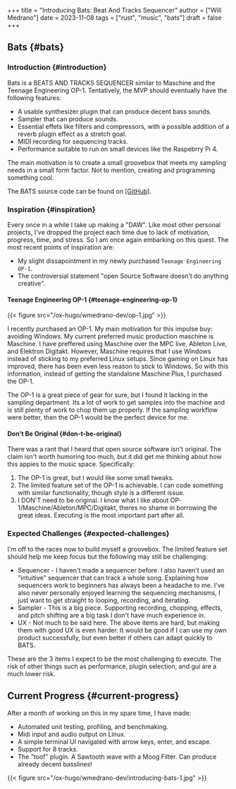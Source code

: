 +++
title = "Introducing Bats: Beat And Tracks Sequencer"
author = ["Will Medrano"]
date = 2023-11-08
tags = ["rust", "music", "bats"]
draft = false
+++

## Bats {#bats}


### Introduction {#introduction}

Bats is a BEATS AND TRACKS SEQUENCER similar to Maschine and the Teenage Engineering OP-1. Tentatively, the MVP should eventually have the following features:

-   A usable synthesizer plugin that can produce decent bass sounds.
-   Sampler that can produce sounds.
-   Essential effets like filters and compressors, with a possible addition of a reverb plugin effect as a stretch goal.
-   MIDI recording for sequencing tracks.
-   Performance suitable to run on small devices like the Raspebrry Pi 4.

The main motivation is to create a small groovebox that meets my sampling needs in a small form factor. Not to mention, creating and programming something cool.

The BATS source code can be found on [[GitHub]​](https://github.com/wmedrano/bats).


### Inspiration {#inspiration}

Every once in a while I take up making a "DAW". Like most other personal projects, I've dropped the project each time due to lack of motivation, progress, time, and stress. So I am once again embarking on this quest. The most recent points of inspiration are:

-   My slight dissapointment in my newly purchased `Teenage Engineering OP-1`.
-   The controversial statement "open Source Software doesn't do anything creative".


#### Teenage Engineering OP-1 {#teenage-engineering-op-1}

{{< figure src="/ox-hugo/wmedrano-dev/op-1.jpg" >}}

I recently purchased an OP-1. My main motivation for this impulse buy: avoiding Windows. My current preferred music production maschine is Maschine. I have preffered using Maschine over the MPC live, Ableton Live, and Elektron Digitakt. However, Maschine requires that I use Windows instead of sticking to my preferred Linux setups. Since gaming on Linux has improved, there has been even less reason to stick to Windows. So with this information, instead of getting the standalone Maschine Plus, I purchased the OP-1.

The OP-1 is a great piece of gear for sure, but I found it lacking in the sampling department. Its a lot of work to get samples into the machine and is still plenty of work to chop them up properly. If the sampling workflow were better, then the OP-1 would be the perfect device for me.


#### Don't Be Original {#don-t-be-original}

There was a rant that I heard that open source software isn't original. The claim isn't worth humoring too much, but it did get me thinking about how this appies to the music space. Specifically:

1.  The OP-1 is great, but I would like some small tweaks.
2.  The limited feature set of the OP-1 is achievable. I can code something with similar functionality, though style is a different issue.
3.  I DON'T need to be original. I know what I like about OP-1/Maschine/Ableton/MPC/Digitakt, theres no shame in borrowing the great ideas. Executing is the most important part after all.


### Expected Challenges {#expected-challenges}

I'm off to the races now to build myself a groovebox. The limited feature set should help me keep focus but the following may still be challenging:

-   Sequencer - I haven't made a sequencer before. I also haven't used an "intuitive" sequencer that can track a whole song. Explaining how sequencers work to beginners has always been a headache to me. I've also never personally enjoyed learning the sequencing mechanisms, I just want to get straight to looping, recording, and iterating.
-   Sampler - This is a big piece. Supporting recording, chopping, effects, and pitch shifting are a big task I don't have much experience in.
-   UX - Not much to be said here. The above items are hard, but making them with good UX is even harder. It would be good if I can use my own product successfully, but even better if others can adapt quickly to BATS.

These are the 3 items I expect to be the most challenging to execute. The risk of other things such as performance, plugin selection, and gui are a much lower risk.


## Current Progress {#current-progress}

After a month of working on this in my spare time, I have made:

-   Automated unit testing, profiling, and benchmaking.
-   Midi input and audio output on Linux.
-   A simple terminal UI navigated with arrow keys, enter, and escape.
-   Support for 8 tracks.
-   The "toof" plugin. A Sawtooth wave with a Moog Filter. Can produce already decent basslines!

{{< figure src="/ox-hugo/wmedrano-dev/introducing-bats-1.jpg" >}}
